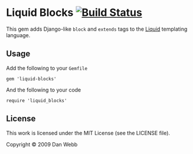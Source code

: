 # Liquid Blocks [![Build Status](https://secure.travis-ci.org/silas/liquid-blocks.png)](http://travis-ci.org/silas/liquid-blocks)

This gem adds Django-like `block` and `extends` tags to the
[Liquid](http://www.liquidmarkup.org/) templating language.

## Usage

Add the following to your `Gemfile`

    gem 'liquid-blocks'

And the following to your code

    require 'liquid_blocks'

## License

This work is licensed under the MIT License (see the LICENSE file).

Copyright &copy; 2009 Dan Webb
